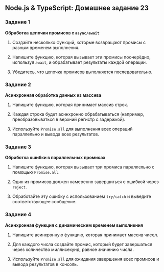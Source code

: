 ## Node.js & TypeScript: Домашнее задание 23

### Задание 1

**Обработка цепочки промисов с `async/await`**

1. Создайте несколько функций, которые возвращают промисы с разным временем выполнения.

2. Напишите функцию, которая вызывает эти промисы поочерёдно, используя `await`, и обрабатывает результаты каждой операции.

3. Убедитесь, что цепочка промисов выполняется последовательно.

### Задание 2

**Асинхронная обработка данных из массива**

1. Напишите функцию, которая принимает массив строк.

2. Каждая строка будет асинхронно обрабатываться (например, преобразовываться в верхний регистр с задержкой).

3. Используйте `Promise.all` для выполнения всех операций параллельно и вывода всех результатов.

### Задание 3

**Обработка ошибки в параллельных промисах**

1. Напишите функцию, которая вызывает три промиса параллельно с помощью `Promise.all`.

2. Один из промисов должен намеренно завершиться с ошибкой через `reject`. 

3. Обработайте эту ошибку с использованием `try/catch` и выведите соответствующее сообщение.

### Задание 4

**Асинхронная функция с динамическим временем выполнения**

1. Напишите асинхронную функцию, которая принимает массив чисел.

2. Для каждого числа создайте промис, который будет завершаться через количество миллисекунд, равное значению числа.

3. Используйте `Promise.all` для ожидания завершения всех промисов и вывода результатов в консоль.